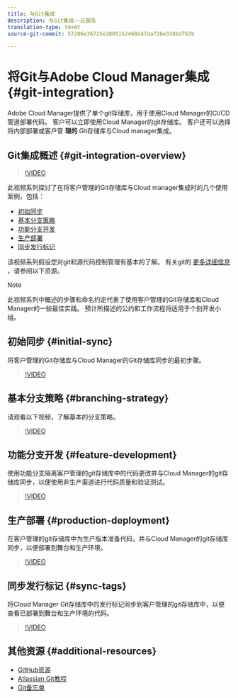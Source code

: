 ```yaml
---
title: 与Git集成
description: 与Git集成——云服务
translation-type: tm+mt
source-git-commit: 57206e36725e28051b2468d47da726e318bd763b

---
```



# 将Git与Adobe Cloud Manager集成 {#git-integration}

Adobe Cloud Manager提供了单个git存储库，用于使用Cloud Manager的CI/CD管道部署代码。 客户可以立即使用Cloud Manager的git存储库。 客户还可以选择将内部部署或客户管 **理的** Git存储库与Cloud manager集成。

## Git集成概述 {#git-integration-overview}

>[!VIDEO](https://video.tv.adobe.com/v/28710/)

此视频系列探讨了在将客户管理的Git存储库与Cloud manager集成时的几个使用案例，包括：

* [初始同步](#initial-sync)
* [基本分支策略](#branching-strategy)
* [功能分支开发](#feature-development)
* [生产部署](#production-deployment)
* [同步发行标记](#sync-tags)

该视频系列假设您对git和源代码控制管理有基本的了解。 有关git的 [更多详细信息](#additional-resources) ，请参阅以下资源。

>[!NOTE]
>
> 此视频系列中概述的步骤和命名约定代表了使用客户管理的Git存储库和Cloud Manager的一些最佳实践。 预计所描述的公约和工作流程将适用于个别开发小组。

## 初始同步 {#initial-sync}

将客户管理的Git存储库与Cloud Manager的Git存储库同步的最初步骤。

>[!VIDEO](https://video.tv.adobe.com/v/28711/?quality=12)

## 基本分支策略 {#branching-strategy}

请观看以下视频，了解基本的分支策略。

>[!VIDEO](https://video.tv.adobe.com/v/28712/?quality=12)

## 功能分支开发 {#feature-development}

使用功能分支隔离客户管理的git存储库中的代码更改并与Cloud Manager的git存储库同步，以便使用非生产渠道进行代码质量和验证测试。

>[!VIDEO](https://video.tv.adobe.com/v/28723/?quality=12)

## 生产部署 {#production-deployment}

在客户管理的git存储库中为生产版本准备代码，并与Cloud Manager的git存储库同步，以便部署到舞台和生产环境。

>[!VIDEO](https://video.tv.adobe.com/v/28724/?quality=12)

## 同步发行标记 {#sync-tags}

将Cloud Manager Git存储库中的发行标记同步到客户管理的git存储库中，以便查看已部署到舞台和生产环境的代码。

>[!VIDEO](https://video.tv.adobe.com/v/28725/?quality=12)

## 其他资源 {#additional-resources}

* [GitHub资源](https://try.github.io)
* [Atlassian Git教程](https://www.atlassian.com/git/tutorials/what-is-version-control)
* [Git备忘单](https://education.github.com/git-cheat-sheet-education.pdf)